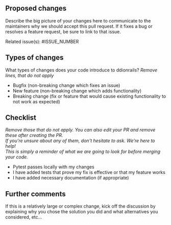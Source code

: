 ## Proposed changes

Describe the big picture of your changes here to communicate to the maintainers
why we should accept this pull request. If it fixes a bug or resolves a feature
request, be sure to link to that issue.

Related issue(s): #ISSUE_NUMBER

## Types of changes

What types of changes does your code introduce to ddionrails?
_Remove lines, that do not apply_

- Bugfix (non-breaking change which fixes an issue)
- New feature (non-breaking change which adds functionality)
- Breaking change (fix or feature that would cause existing functionality
  to not work as expected)

## Checklist

_Remove those that do not apply. You can also edit your PR and remove these
after creating the PR.  
If you're unsure about any of them, don't hesitate to ask. We're here to help!  
This is simply a reminder of what we are going to look for before merging
your code._

- Pytest passes locally with my changes
- I have added tests that prove my fix is effective or that my feature works
- I have added necessary documentation (if appropriate)

## Further comments

If this is a relatively large or complex change, kick off the discussion by
explaining why you chose the solution you did and what alternatives you
considered, etc...
